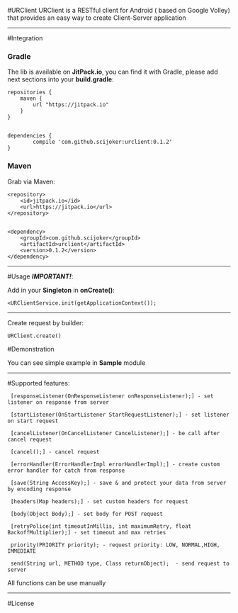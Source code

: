 #URClient
URClient is a RESTful client for Android ( based on Google Volley) that provides an easy way to create Client-Server application


<hr>


#Integration

<h3>Gradle</h3>
The lib is available on <b>JitPack.io</b>, you can find it with Gradle, please add next sections into your <b>build.gradle</b>:

	repositories {
	    maven {
	        url "https://jitpack.io"
	    }
	}
	
	
	dependencies {
	        compile 'com.github.scijoker:urclient:0.1.2'
	}
	
<h3>Maven</h3>
Grab via Maven:

	<repository>
	    <id>jitpack.io</id>
	    <url>https://jitpack.io</url>
	</repository>
	
	
	<dependency>
	    <groupId>com.github.scijoker</groupId>
	    <artifactId>urclient</artifactId>
	    <version>0.1.2</version>
	</dependency>


<hr>


#Usage
<i><b>IMPORTANT!</b></i>: 

Add in your <b>Singleton</b> in <b>onCreate()</b>:


	<URClientService.init(getApplicationContext());

<hr>

Create request by builder:

	URClient.create()


#Demonstration


You can see simple example in <b>Sample</b> module

<hr>

#Supported features:

	 [responseListener(OnResponseListener onResponseListener);] - set listener on response from server
 
	 [startListener(OnStartListener StartRequestListener);] - set listener on start request
 
	 [cancelListener(OnCancelListener CancelListener);] - be call after cancel request 
 
	 [cancel();] - cancel request
 
	 [errorHandler(ErrorHandlerImpl errorHandlerImpl);] - create custom error handler for catch from response
 
	 [save(String AccessKey);] - save & and protect your data from server by encoding response

	 [headers(Map headers);] - set custom headers for request

	 [body(Object Body);] - set body for POST request

	 [retryPolice(int timeoutInMillis, int maximumRetry, float BackoffMultiplier);] - set timeout and max retries

	 priority(PRIORITY priority); - request priority: LOW, NORMAL,HIGH, IMMEDIATE

	 send(String url, METHOD type, Class returnObject);  - send request to server
	 
All functions can be use manually


<hr>


#License

